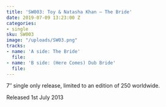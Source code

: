 ```yaml
---
title: 'SW003: Toy & Natasha Khan – The Bride'
date: 2019-07-09 13:23:00 Z
categories:
- single
sku: SW003
image: "/uploads/SW03.png"
tracks:
- name: 'A side: The Bride'
  file: 
- name: 'B side: (Here Comes) Dub Bride'
  file: 
---
```


7″ single only release, limited to an edition of 250 worldwide.

Released 1st July 2013
